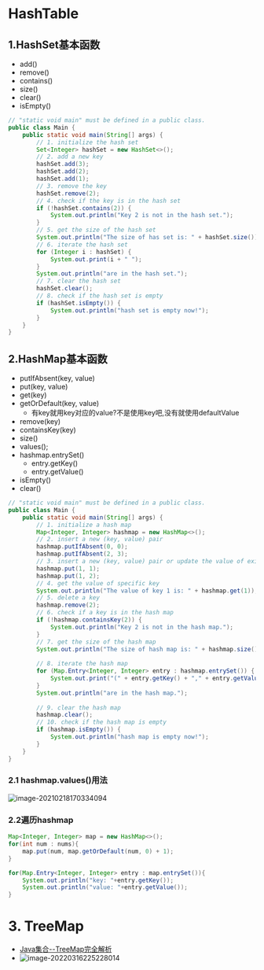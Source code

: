 # HashTable

## 1.HashSet基本函数

* add()
* remove()
* contains()
* size()
* clear()
* isEmpty()

```java
// "static void main" must be defined in a public class.
public class Main {
    public static void main(String[] args) {
        // 1. initialize the hash set
        Set<Integer> hashSet = new HashSet<>();     
        // 2. add a new key
        hashSet.add(3);
        hashSet.add(2);
        hashSet.add(1);
        // 3. remove the key
        hashSet.remove(2);        
        // 4. check if the key is in the hash set
        if (!hashSet.contains(2)) {
            System.out.println("Key 2 is not in the hash set.");
        }
        // 5. get the size of the hash set
        System.out.println("The size of has set is: " + hashSet.size());     
        // 6. iterate the hash set
        for (Integer i : hashSet) {
            System.out.print(i + " ");
        }
        System.out.println("are in the hash set.");
        // 7. clear the hash set
        hashSet.clear();
        // 8. check if the hash set is empty
        if (hashSet.isEmpty()) {
            System.out.println("hash set is empty now!");
        }
    }
}
```

## 2.HashMap基本函数

* putIfAbsent(key, value)
* put(key, value)
* get(key)
* getOrDefault(key, value)
  * 有key就用key对应的value?不是使用key吧,没有就使用defaultValue
* remove(key)
* containsKey(key)
* size()
* values();
* hashmap.entrySet()
  * entry.getKey()
  * entry.getValue()
* isEmpty()
* clear()

```java
// "static void main" must be defined in a public class.
public class Main {
    public static void main(String[] args) {
        // 1. initialize a hash map
        Map<Integer, Integer> hashmap = new HashMap<>();
        // 2. insert a new (key, value) pair
        hashmap.putIfAbsent(0, 0);
        hashmap.putIfAbsent(2, 3);
        // 3. insert a new (key, value) pair or update the value of existed key
        hashmap.put(1, 1);
        hashmap.put(1, 2);
        // 4. get the value of specific key
        System.out.println("The value of key 1 is: " + hashmap.get(1));
        // 5. delete a key
        hashmap.remove(2);
        // 6. check if a key is in the hash map
        if (!hashmap.containsKey(2)) {
            System.out.println("Key 2 is not in the hash map.");
        }
        // 7. get the size of the hash map
        System.out.println("The size of hash map is: " + hashmap.size()); 
        
        // 8. iterate the hash map
        for (Map.Entry<Integer, Integer> entry : hashmap.entrySet()) {
            System.out.print("(" + entry.getKey() + "," + entry.getValue() + ") ");
        }
        System.out.println("are in the hash map.");
        
        // 9. clear the hash map
        hashmap.clear();
        // 10. check if the hash map is empty
        if (hashmap.isEmpty()) {
            System.out.println("hash map is empty now!");
        }
    }
}
```

### 2.1 hashmap.values()用法

![image-20210218170334094](https://raw.githubusercontent.com/TWDH/Leetcode-From-Zero/pictures/img/image-20210218170334094.png)

### 2.2遍历hashmap

```java
Map<Integer, Integer> map = new HashMap<>();
for(int num : nums){
    map.put(num, map.getOrDefault(num, 0) + 1);
}

for(Map.Entry<Integer, Integer> entry : map.entrySet()){
    System.out.println("key: "+entry.getKey());
    System.out.println("value: "+entry.getValue());
}
```

# 3. TreeMap

- [Java集合--TreeMap完全解析](https://www.jianshu.com/p/2dcff3634326)
- ![image-20220316225228014](https://raw.githubusercontent.com/TWDH/Leetcode-From-Zero/pictures/img/image-20220316225228014.png)